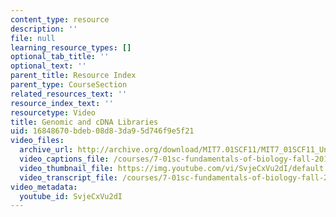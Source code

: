 ```yaml
---
content_type: resource
description: ''
file: null
learning_resource_types: []
optional_tab_title: ''
optional_text: ''
parent_title: Resource Index
parent_type: CourseSection
related_resources_text: ''
resource_index_text: ''
resourcetype: Video
title: Genomic and cDNA Libraries
uid: 16848670-bdeb-08d8-3da9-5d746f9e5f21
video_files:
  archive_url: http://archive.org/download/MIT7.01SCF11/MIT7_01SCF11_Un4Ses3_Rec_300k.mp4
  video_captions_file: /courses/7-01sc-fundamentals-of-biology-fall-2011/fd35fd56d27d5ddd9c214c7c732b4ccb_SvjeCxVu2dI.vtt
  video_thumbnail_file: https://img.youtube.com/vi/SvjeCxVu2dI/default.jpg
  video_transcript_file: /courses/7-01sc-fundamentals-of-biology-fall-2011/cadf8517de3ebc74971c6c788a6912d9_SvjeCxVu2dI.pdf
video_metadata:
  youtube_id: SvjeCxVu2dI
---
```

